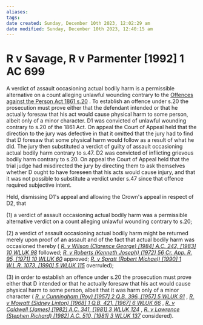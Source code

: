 ```yaml
---
aliases: 
tags: 
date created: Sunday, December 10th 2023, 12:02:29 am
date modified: Sunday, December 10th 2023, 12:40:15 am
---
```


# R v Savage, R v Parmenter [1992] 1 AC 699

A verdict of assault occasioning actual bodily harm is a permissible alternative on a count alleging unlawful wounding contrary to the [Offences against the Person Act 1861 s.20](https://uk.westlaw.com/Document/I0BF9A7E1E44811DA8D70A0E70A78ED65/View/FullText.html?originationContext=document&transitionType=DocumentItem&ppcid=b05e1cd4ff414eedae6bc612807d66c7&contextData=(sc.Default)) . To establish an offence under s.20 the prosecution must prove either that the defendant intended or that he actually foresaw that his act would cause physical harm to some person, albeit only of a minor character. D1 was convicted of unlawful wounding contrary to s.20 of the 1861 Act. On appeal the Court of Appeal held that the direction to the jury was defective in that it omitted that the jury had to find that D foresaw that some physical harm would follow as a result of what he did. The jury then substituted a verdict of guilty of assault occasioning actual bodily harm contrary to s.47. D2 was convicted of inflicting grievous bodily harm contrary to s.20. On appeal the Court of Appeal held that the trial judge had misdirected the jury by directing them to ask themselves whether D ought to have foreseen that his acts would cause injury, and that it was not possible to substitute a verdict under s.47 since that offence required subjective intent.

Held, dismissing D1's appeal and allowing the Crown's appeal in respect of D2, that

(1) a verdict of assault occasioning actual bodily harm was a permissible alternative verdict on a count alleging unlawful wounding contrary to s.20;

(2) a verdict of assault occasioning actual bodily harm might be returned merely upon proof of an assault and of the fact that actual bodily harm was occasioned thereby ( _[R. v Wilson (Clarence George) [1984] A.C. 242, [1983] 10 WLUK 98](https://uk.westlaw.com/Document/I7424BB40E42811DA8FC2A0F0355337E9/View/FullText.html?originationContext=document&transitionType=DocumentItem&ppcid=b05e1cd4ff414eedae6bc612807d66c7&contextData=(sc.Default))_ followed; _[R. v Roberts (Kenneth Joseph) (1972) 56 Cr. App. R. 95, [1971] 10 WLUK 60](https://uk.westlaw.com/Document/I642DAA30E42811DA8FC2A0F0355337E9/View/FullText.html?originationContext=document&transitionType=DocumentItem&ppcid=b05e1cd4ff414eedae6bc612807d66c7&contextData=(sc.Default))_ approved; _[R. v Spratt (Robert Michael) [1990] 1 W.L.R. 1073, [1990] 5 WLUK 115](https://uk.westlaw.com/Document/I6A975BA0E42811DA8FC2A0F0355337E9/View/FullText.html?originationContext=document&transitionType=DocumentItem&ppcid=b05e1cd4ff414eedae6bc612807d66c7&contextData=(sc.Default))_ overruled);

(3) in order to establish an offence under s.20 the prosecution must prove either that D intended or that he actually foresaw that his act would cause physical harm to some person, albeit that it was harm only of a minor character ( _[R. v Cunningham (Roy) [1957] 2 Q.B. 396, [1957] 5 WLUK 91](https://uk.westlaw.com/Document/I3EC25980E42811DA8FC2A0F0355337E9/View/FullText.html?originationContext=document&transitionType=DocumentItem&ppcid=b05e1cd4ff414eedae6bc612807d66c7&contextData=(sc.Default))_ , _[R. v Mowatt (Sidney Linton) [1968] 1 Q.B. 421, [1967] 6 WLUK 66](https://uk.westlaw.com/Document/I5ADD2C80E42811DA8FC2A0F0355337E9/View/FullText.html?originationContext=document&transitionType=DocumentItem&ppcid=b05e1cd4ff414eedae6bc612807d66c7&contextData=(sc.Default))_ , _[R. v Caldwell (James) [1982] A.C. 341, [1981] 3 WLUK 124](https://uk.westlaw.com/Document/I39951FB0E42811DA8FC2A0F0355337E9/View/FullText.html?originationContext=document&transitionType=DocumentItem&ppcid=b05e1cd4ff414eedae6bc612807d66c7&contextData=(sc.Default))_ , _[R. v Lawrence (Stephen Richard) [1982] A.C. 510, [1981] 3 WLUK 137](https://uk.westlaw.com/Document/I51E29700E42811DA8FC2A0F0355337E9/View/FullText.html?originationContext=document&transitionType=DocumentItem&ppcid=b05e1cd4ff414eedae6bc612807d66c7&contextData=(sc.Default))_ considered).

